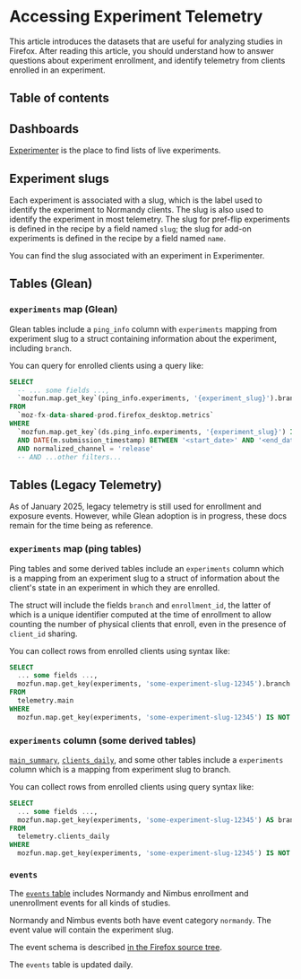 # Accessing Experiment Telemetry

This article introduces the datasets that are useful for analyzing studies in Firefox.
After reading this article, you should understand how to answer questions about
experiment enrollment, and identify telemetry from clients enrolled in an experiment.

## Table of contents

<!-- toc -->

## Dashboards

[Experimenter] is the place to find lists of live experiments.

[experimenter]: https://experimenter.services.mozilla.com/

## Experiment slugs

Each experiment is associated with a slug,
which is the label used to identify the experiment to Normandy clients.
The slug is also used to identify the experiment in most telemetry.
The slug for pref-flip experiments is defined in the recipe by a field named `slug`;
the slug for add-on experiments is defined in the recipe by a field named `name`.

You can find the slug associated with an experiment in Experimenter.

## Tables (Glean)

### `experiments` map (Glean)

Glean tables include a `ping_info` column with `experiments` mapping from
experiment slug to a struct containing information about the experiment,
including `branch`.

You can query for enrolled clients using a query like:

```sql
SELECT
  -- ... some fields ...,
  `mozfun.map.get_key`(ping_info.experiments, '{experiment_slug}').branch
FROM
  `moz-fx-data-shared-prod.firefox_desktop.metrics`
WHERE
  `mozfun.map.get_key`(ds.ping_info.experiments, '{experiment_slug}') IS NOT NULL
  AND DATE(m.submission_timestamp) BETWEEN '<start_date>' AND '<end_date>'
  AND normalized_channel = 'release'
  -- AND ...other filters...
```

## Tables (Legacy Telemetry)

As of January 2025, legacy telemetry is still used for enrollment and exposure
events. However, while Glean adoption is in progress, these docs remain for
the time being as reference.

### `experiments` map (ping tables)

Ping tables and some derived tables include an `experiments` column
which is a mapping from an experiment slug to a struct of information
about the client's state in an experiment in which they are enrolled.

The struct will include the fields `branch` and `enrollment_id`,
the latter of which is a unique identifier computed at the time of enrollment
to allow counting the number of physical clients that enroll,
even in the presence of `client_id` sharing.

You can collect rows from enrolled clients using syntax like:

```sql
SELECT
  ... some fields ...,
  mozfun.map.get_key(experiments, 'some-experiment-slug-12345').branch
FROM
  telemetry.main
WHERE
  mozfun.map.get_key(experiments, 'some-experiment-slug-12345') IS NOT NULL
```

### `experiments` column (some derived tables)

[`main_summary`](batch_view/main_summary/reference.md),
[`clients_daily`](batch_view/clients_daily/reference.md),
and some other tables
include a `experiments` column
which is a mapping from experiment slug to branch.

You can collect rows from enrolled clients using query syntax like:

```sql
SELECT
  ... some fields ...,
  mozfun.map.get_key(experiments, 'some-experiment-slug-12345') AS branch
FROM
  telemetry.clients_daily
WHERE
  mozfun.map.get_key(experiments, 'some-experiment-slug-12345') IS NOT NULL
```

### `events`

The [`events` table](batch_view/events/reference.md) includes
Normandy and Nimbus enrollment and unenrollment events
for all kinds of studies.

Normandy and Nimbus events both have event category `normandy`.
The event value will contain the experiment slug.

The event schema is described
[in the Firefox source tree](https://hg.mozilla.org/mozilla-central/file/tip/toolkit/components/normandy/lib/TelemetryEvents.sys.mjs).

The `events` table is updated daily.
